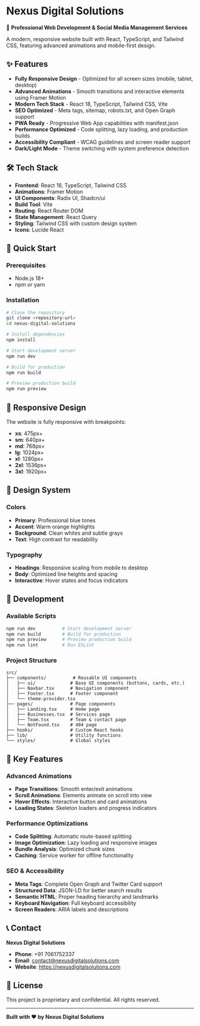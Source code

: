 # Nexus Digital Solutions

🚀 **Professional Web Development & Social Media Management Services**

A modern, responsive website built with React, TypeScript, and Tailwind CSS, featuring advanced animations and mobile-first design.

## ✨ Features

- **Fully Responsive Design** - Optimized for all screen sizes (mobile, tablet, desktop)
- **Advanced Animations** - Smooth transitions and interactive elements using Framer Motion
- **Modern Tech Stack** - React 18, TypeScript, Tailwind CSS, Vite
- **SEO Optimized** - Meta tags, sitemap, robots.txt, and Open Graph support
- **PWA Ready** - Progressive Web App capabilities with manifest.json
- **Performance Optimized** - Code splitting, lazy loading, and production builds
- **Accessibility Compliant** - WCAG guidelines and screen reader support
- **Dark/Light Mode** - Theme switching with system preference detection

## 🛠️ Tech Stack

- **Frontend**: React 18, TypeScript, Tailwind CSS
- **Animations**: Framer Motion
- **UI Components**: Radix UI, Shadcn/ui
- **Build Tool**: Vite
- **Routing**: React Router DOM
- **State Management**: React Query
- **Styling**: Tailwind CSS with custom design system
- **Icons**: Lucide React

## 🚀 Quick Start

### Prerequisites
- Node.js 18+ 
- npm or yarn

### Installation

```bash
# Clone the repository
git clone <repository-url>
cd nexus-digital-solutions

# Install dependencies
npm install

# Start development server
npm run dev

# Build for production
npm run build

# Preview production build
npm run preview
```

## 📱 Responsive Design

The website is fully responsive with breakpoints:
- **xs**: 475px+
- **sm**: 640px+
- **md**: 768px+
- **lg**: 1024px+
- **xl**: 1280px+
- **2xl**: 1536px+
- **3xl**: 1920px+

## 🎨 Design System

### Colors
- **Primary**: Professional blue tones
- **Accent**: Warm orange highlights
- **Background**: Clean whites and subtle grays
- **Text**: High contrast for readability

### Typography
- **Headings**: Responsive scaling from mobile to desktop
- **Body**: Optimized line heights and spacing
- **Interactive**: Hover states and focus indicators

## 🔧 Development

### Available Scripts

```bash
npm run dev          # Start development server
npm run build        # Build for production
npm run preview      # Preview production build
npm run lint         # Run ESLint
```

### Project Structure

```
src/
├── components/          # Reusable UI components
│   ├── ui/             # Base UI components (buttons, cards, etc.)
│   ├── Navbar.tsx      # Navigation component
│   ├── Footer.tsx      # Footer component
│   └── theme-provider.tsx
├── pages/              # Page components
│   ├── Landing.tsx     # Home page
│   ├── Businesses.tsx  # Services page
│   ├── Team.tsx        # Team & contact page
│   └── NotFound.tsx    # 404 page
├── hooks/              # Custom React hooks
├── lib/                # Utility functions
└── styles/             # Global styles
```

## 🌟 Key Features

### Advanced Animations
- **Page Transitions**: Smooth enter/exit animations
- **Scroll Animations**: Elements animate on scroll into view
- **Hover Effects**: Interactive button and card animations
- **Loading States**: Skeleton loaders and progress indicators

### Performance Optimizations
- **Code Splitting**: Automatic route-based splitting
- **Image Optimization**: Lazy loading and responsive images
- **Bundle Analysis**: Optimized chunk sizes
- **Caching**: Service worker for offline functionality

### SEO & Accessibility
- **Meta Tags**: Complete Open Graph and Twitter Card support
- **Structured Data**: JSON-LD for better search results
- **Semantic HTML**: Proper heading hierarchy and landmarks
- **Keyboard Navigation**: Full keyboard accessibility
- **Screen Readers**: ARIA labels and descriptions

## 📞 Contact

**Nexus Digital Solutions**
- **Phone**: +91 7061752337
- **Email**: contact@nexusdigitalsolutions.com
- **Website**: https://nexusdigitalsolutions.com

## 📄 License

This project is proprietary and confidential. All rights reserved.

---

**Built with ❤️ by Nexus Digital Solutions**